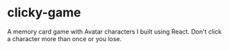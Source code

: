 # clicky-game
A memory card game with Avatar characters I built using React. Don't click a character more than once or you lose.
